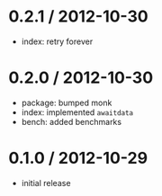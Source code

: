 
0.2.1 / 2012-10-30
==================

  * index: retry forever

0.2.0 / 2012-10-30
==================

  * package: bumped monk
  * index: implemented `awaitdata`
  * bench: added benchmarks

0.1.0 / 2012-10-29
==================

  * initial release
